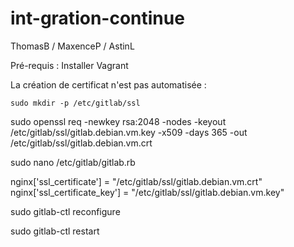 # int-gration-continue

ThomasB / MaxenceP / AstinL

Pré-requis :
  Installer Vagrant


La création de certificat n'est pas automatisée :
```
sudo mkdir -p /etc/gitlab/ssl
```
sudo openssl req -newkey rsa:2048 -nodes -keyout /etc/gitlab/ssl/gitlab.debian.vm.key -x509 -days 365 -out /etc/gitlab/ssl/gitlab.debian.vm.crt

sudo nano /etc/gitlab/gitlab.rb

nginx['ssl_certificate'] = "/etc/gitlab/ssl/gitlab.debian.vm.crt"
nginx['ssl_certificate_key'] = "/etc/gitlab/ssl/gitlab.debian.vm.key"

sudo gitlab-ctl reconfigure

sudo gitlab-ctl restart

